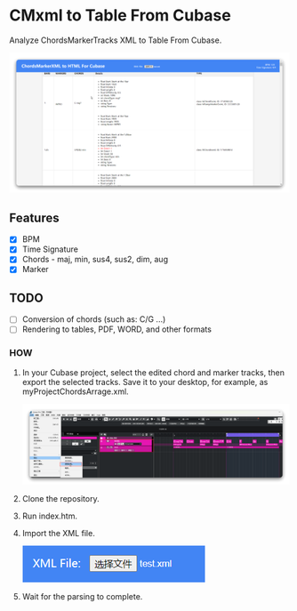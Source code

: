 # CMxml to Table From Cubase

Analyze ChordsMarkerTracks XML to Table From Cubase.

![image-20231125112243542](./doc/image-20231125112243542.png)

## Features

- [x] BPM
- [x] Time Signature 
- [x] Chords  - maj, min, sus4, sus2, dim, aug
- [x] Marker 

## TODO

- [ ] Conversion of chords (such as: C/G ...)
- [ ] Rendering to tables, PDF, WORD, and other formats

### HOW

1. In your Cubase project, select the edited chord and marker tracks, then export the selected tracks. Save it to your desktop, for example, as myProjectChordsArrage.xml.

   ![image-20231125112156955](./doc/image-20231125112156955.png)

2. Clone the repository.

3. Run index.htm.

4. Import the XML file.

   ![image-20231125111950140](./doc/image-20231125111950140.png)

5. Wait for the parsing to complete.